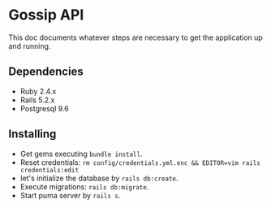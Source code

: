 # Gossip API

This doc documents whatever steps are necessary to get the application up and running.

## Dependencies

* Ruby 2.4.x
* Rails 5.2.x
* Postgresql 9.6

## Installing

* Get gems executing `bundle install`.
* Reset credentials: `rm config/credentials.yml.enc && EDITOR=vim rails credentials:edit`
* let's initialize the database by `rails db:create`.
* Execute migrations: `rails db:migrate`.
* Start puma server by `rails s`.
